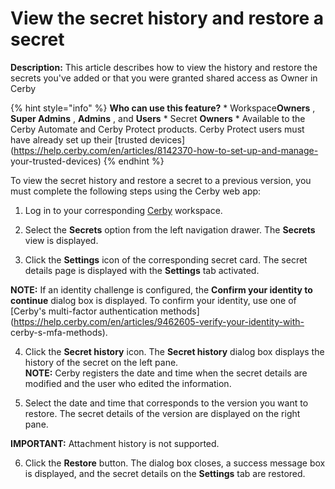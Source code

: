 # View the secret history and restore a secret

**Description:** This article describes how to view the history and restore the secrets you've added or that you were granted shared access as Owner in Cerby

{% hint style="info" %} **Who can use this feature?** * Workspace**Owners** ,
**Super Admins** , **Admins** , and **Users** * Secret **Owners** * Available
to the Cerby Automate and Cerby Protect products. Cerby Protect users must
have already set up their [trusted
devices](https://help.cerby.com/en/articles/8142370-how-to-set-up-and-manage-
your-trusted-devices) {% endhint %}

To view the secret history and restore a secret to a previous version, you
must complete the following steps using the Cerby web app:

  1. Log in to your corresponding [Cerby](https://app.cerby.com/) workspace.

  2. Select the **Secrets** option from the left navigation drawer. The **Secrets** view is displayed.

  3. Click the **Settings** icon of the corresponding secret card. The secret details page is displayed with the **Settings** tab activated.

**NOTE:** If an identity challenge is configured, the **Confirm your identity
to continue** dialog box is displayed. To confirm your identity, use one of
[Cerby's multi-factor authentication
methods](https://help.cerby.com/en/articles/9462605-verify-your-identity-with-
cerby-s-mfa-methods).

  4. Click the **Secret history** icon. The **Secret history** dialog box displays the history of the secret on the left pane.   
​**NOTE:** Cerby registers the date and time when the secret details are
modified and the user who edited the information.

  5. Select the date and time that corresponds to the version you want to restore. The secret details of the version are displayed on the right pane.

**IMPORTANT:** Attachment history is not supported.

  6. Click the **Restore** button. The dialog box closes, a success message box is displayed, and the secret details on the **Settings** tab are restored.

